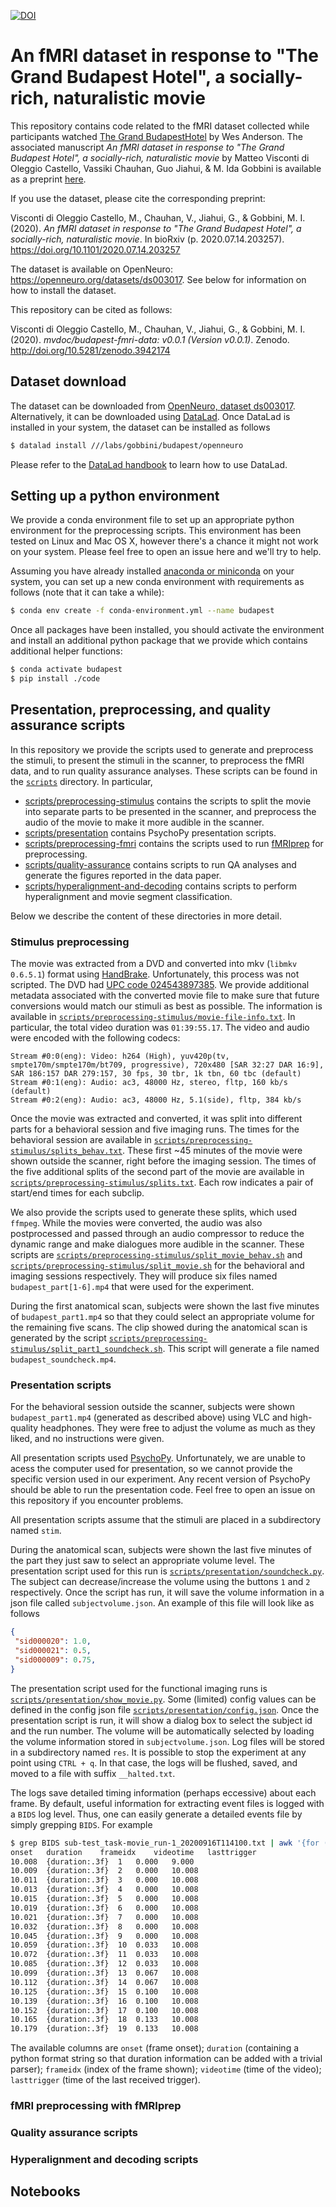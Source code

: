

[![DOI](https://zenodo.org/badge/251371344.svg)](https://zenodo.org/badge/latestdoi/251371344)


# An fMRI dataset in response to "The Grand Budapest Hotel", a socially-rich, naturalistic movie

This repository contains code related to the fMRI dataset collected while participants watched [The Grand BudapestHotel](https://en.wikipedia.org/wiki/The_Grand_Budapest_Hotel) by Wes Anderson. The associated manuscript *An fMRI dataset in response to "The Grand Budapest Hotel", a socially-rich, naturalistic movie* by Matteo Visconti di Oleggio Castello, Vassiki Chauhan, Guo Jiahui, & M. Ida Gobbini is available as a preprint [here](https://www.biorxiv.org/content/10.1101/2020.07.14.203257v1).

If you use the dataset, please cite the corresponding preprint:

Visconti di Oleggio Castello, M., Chauhan, V., Jiahui, G., & Gobbini, M. I. (2020). *An fMRI dataset in response to "The Grand Budapest Hotel", a socially-rich, naturalistic movie*. In bioRxiv (p. 2020.07.14.203257). https://doi.org/10.1101/2020.07.14.203257

The dataset is available on OpenNeuro: https://openneuro.org/datasets/ds003017. See below for information on how to install the dataset.

This repository can be cited as follows:

Visconti di Oleggio Castello, M., Chauhan,  V., Jiahui, G., & Gobbini, M. I. (2020).  *mvdoc/budapest-fmri-data: v0.0.1 (Version v0.0.1)*. Zenodo.  http://doi.org/10.5281/zenodo.3942174

## Dataset download

The dataset can be downloaded from [OpenNeuro, dataset ds003017]( https://openneuro.org/datasets/ds003017). Alternatively, it can be downloaded using [DataLad](https://www.datalad.org/). Once DataLad is installed in your system, the dataset can be installed as follows

```bash
$ datalad install ///labs/gobbini/budapest/openneuro
```

Please refer to the [DataLad handbook](http://handbook.datalad.org/en/latest/) to learn how to use DataLad.

## Setting up a python environment

We provide a conda environment file to set up an appropriate python environment for the preprocessing scripts. This environment has been tested on Linux and Mac OS X, however there's a chance it might not work on your system. Please feel free to open an issue here and we'll try to help.

Assuming you have already installed [anaconda or miniconda](https://docs.anaconda.com/anaconda/install/) on your system, you can set up a new conda environment with requirements as follows (note that it can take a while):

```bash
$ conda env create -f conda-environment.yml --name budapest
```

Once all packages have been installed, you should activate the environment and install an additional python package that we provide which contains additional helper functions:

```bash
$ conda activate budapest
$ pip install ./code
```

## Presentation, preprocessing, and quality assurance scripts

In this repository we provide the scripts used to generate and preprocess the stimuli, to present the stimuli in the scanner, to preprocess the fMRI data, and to run quality assurance analyses. These scripts can be found in the [`scripts`](scripts) directory. In particular,

- [scripts/preprocessing-stimulus](scripts/preprocessing-stimulus) contains the scripts to
  split the movie into separate parts to be presented in the scanner, and preprocess the audio of the movie to make it more audible in the scanner.
- [scripts/presentation](scripts/presentation) contains PsychoPy presentation scripts.
- [scripts/preprocessing-fmri](scripts/preprocessing-fmri) contains the scripts used to run [fMRIprep](https://fmriprep.readthedocs.io/) for preprocessing.
- [scripts/quality-assurance](scripts/quality-assurance) contains scripts to run QA analyses and generate the figures reported in the data paper.
- [scripts/hyperalignment-and-decoding](hyperalignment-and-decoding) contains scripts to perform hyperalignment and movie segment classification.

Below we describe the content of these directories in more detail.

### Stimulus preprocessing

The movie was extracted from a DVD and converted into mkv (`libmkv 0.6.5.1`) format using [HandBrake](https://handbrake.fr/). Unfortunately, this process was not scripted. The DVD had [UPC code 024543897385](https://www.upcitemdb.com/upc/24543897385). We provide additional metadata associated with the converted movie file to make sure that future conversions would match our stimuli as best as possible. The information is available in [`scripts/preprocessing-stimulus/movie-file-info.txt`](scripts/preprocessing-stimulus/movie-file-info.txt). In particular, the total video duration was `01:39:55.17`. The video and audio were encoded with the following codecs:

```
Stream #0:0(eng): Video: h264 (High), yuv420p(tv, smpte170m/smpte170m/bt709, progressive), 720x480 [SAR 32:27 DAR 16:9], SAR 186:157 DAR 279:157, 30 fps, 30 tbr, 1k tbn, 60 tbc (default)
Stream #0:1(eng): Audio: ac3, 48000 Hz, stereo, fltp, 160 kb/s (default)
Stream #0:2(eng): Audio: ac3, 48000 Hz, 5.1(side), fltp, 384 kb/s
```

Once the movie was extracted and converted, it was split into different parts for a behavioral session and five imaging runs. The times for the behavioral session are available in [`scripts/preprocessing-stimulus/splits_behav.txt`](scripts/preprocessing-stimulus/splits_behav.txt). These first ~45 minutes of the movie were shown outside the scanner, right before the imaging session. The times of the five additional splits of the second part of the movie are available in [`scripts/preprocessing-stimulus/splits.txt`](scripts/preprocessing-stimulus/splits.txt). Each row indicates a pair of start/end times for each subclip.

We also provide the scripts used to generate these splits, which used `ffmpeg`. While the movies were converted, the audio was also postprocessed and passed through an audio compressor to reduce the dynamic range and make dialogues more audible in the scanner. These scripts are  [`scripts/preprocessing-stimulus/split_movie_behav.sh`](scripts/preprocessing-stimulus/split_movie_behav.sh) and [`scripts/preprocessing-stimulus/split_movie.sh`](scripts/preprocessing-stimulus/split_movie.sh) for the behavioral and imaging sessions respectively. They will produce six files named `budapest_part[1-6].mp4` that were used for the experiment.

During the first anatomical scan, subjects were shown the last five minutes of `budapest_part1.mp4` so that they could select an appropriate volume for the remaining five scans. The clip showed during the anatomical scan is generated by the script [`scripts/preprocessing-stimulus/split_part1_soundcheck.sh`](scripts/preprocessing-stimulus/split_part1_soundcheck). This script will generate a file named `budapest_soundcheck.mp4`. 

### Presentation scripts

For the behavioral session outside the scanner, subjects were  shown `budapest_part1.mp4` (generated as described above) using VLC and high-quality headphones. They were free to adjust the volume as much as they liked, and no instructions were given.

All presentation scripts used [PsychoPy](https://www.psychopy.org/). Unfortunately, we are unable to acess the computer used for presentation, so we cannot provide the specific version used in our experiment. Any recent version of PsychoPy should be able to run the presentation code. Feel free to open an issue on this repository if you encounter problems.

All presentation scripts assume that the stimuli are placed in a subdirectory named `stim`.

During the anatomical scan, subjects were shown the last five minutes of the part they just saw to select an appropriate volume level. The presentation script used for this run is [`scripts/presentation/soundcheck.py`](scripts/presentation/soundcheck.py). The subject can decrease/increase the volume using the buttons `1` and `2` respectively. Once the script has run, it will save the volume information in a json file called `subjectvolume.json`. An example of this file will look like as follows

```json
{
 "sid000020": 1.0,
 "sid000021": 0.5,
 "sid000009": 0.75,
}
```

The presentation script used for the functional imaging runs is [`scripts/presentation/show_movie.py`](scripts/presentation/show_movie.py). Some (limited) config values can be defined in the config json file [`scripts/presentation/config.json`](scripts/presentation/config.json). Once the presentation script is run, it will show a dialog box to select the subject id and the run number. The volume will be automatically selected by loading the volume information stored in `subjectvolume.json`. Log files will be stored in a subdirectory named `res`. It is possible to stop the experiment at any point using `CTRL + q`. In that case, the logs will be flushed, saved, and moved to a file with suffix `__halted.txt`. 

The logs save detailed timing information (perhaps eccessive) about each frame. By default, useful information for extracting event files is logged with a `BIDS` log level. Thus, one can easily generate a detailed events file by simply grepping `BIDS`. For example

```bash
$ grep BIDS sub-test_task-movie_run-1_20200916T114100.txt | awk '{for (i=3; i<NF; i++) printf $i"\t";print $NF}' | head -20
onset	duration	frameidx	videotime	lasttrigger
10.008	{duration:.3f}	1	0.000	9.000
10.009	{duration:.3f}	2	0.000	10.008
10.011	{duration:.3f}	3	0.000	10.008
10.013	{duration:.3f}	4	0.000	10.008
10.015	{duration:.3f}	5	0.000	10.008
10.019	{duration:.3f}	6	0.000	10.008
10.021	{duration:.3f}	7	0.000	10.008
10.032	{duration:.3f}	8	0.000	10.008
10.045	{duration:.3f}	9	0.000	10.008
10.059	{duration:.3f}	10	0.033	10.008
10.072	{duration:.3f}	11	0.033	10.008
10.085	{duration:.3f}	12	0.033	10.008
10.099	{duration:.3f}	13	0.067	10.008
10.112	{duration:.3f}	14	0.067	10.008
10.125	{duration:.3f}	15	0.100	10.008
10.139	{duration:.3f}	16	0.100	10.008
10.152	{duration:.3f}	17	0.100	10.008
10.165	{duration:.3f}	18	0.133	10.008
10.179	{duration:.3f}	19	0.133	10.008
```

The available columns are `onset` (frame onset); `duration` (containing a python format string so that duration information can be added with a trivial parser); `frameidx` (index of the frame shown); `videotime` (time of the video); `lasttrigger` (time of the last received trigger).

### fMRI preprocessing with fMRIprep

### Quality assurance scripts

### Hyperalignment and decoding scripts

## Notebooks